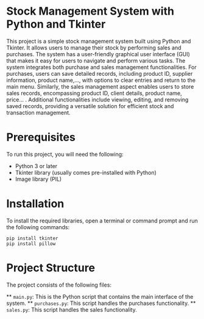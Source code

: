 # Stock Management System with Python and Tkinter

This project is a simple stock management system built using Python and Tkinter. It allows users to manage their stock by performing sales and purchases. The system has a user-friendly graphical user interface (GUI) that makes it easy for users to navigate and perform various tasks.
The system integrates both purchase and sales management functionalities. For purchases, users can save detailed records, including product ID, supplier information, product name,..., with options to clear entries and return to the main menu. Similarly, the sales management aspect enables users to store sales records, encompassing product ID, client details, product name, price... . Additional functionalities include viewing, editing, and removing saved records, providing a versatile solution for efficient stock and transaction management.

# Prerequisites

To run this project, you will need the following:

- Python 3 or later
- Tkinter library (usually comes pre-installed with Python)
- Image library (PIL)

# Installation

To install the required libraries, open a terminal or command prompt and run the following commands:

```
pip install tkinter
pip install pillow
```

# Project Structure

The project consists of the following files:

** `main.py`: This is the Python script that contains the main interface of the system.
** `purchases.py`: This script handles the purchases functionality.
** `sales.py`: This script handles the sales functionality.
